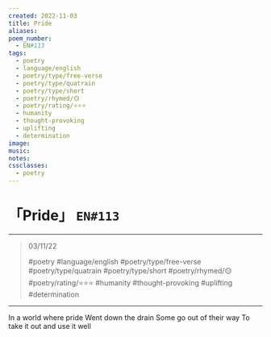 ```yaml
---
created: 2022-11-03
title: Pride
aliases:
poem_number:
  - EN#113
tags:
  - poetry
  - language/english
  - poetry/type/free-verse
  - poetry/type/quatrain
  - poetry/type/short
  - poetry/rhymed/🟡
  - poetry/rating/⭐⭐⭐
  - humanity
  - thought-provoking
  - uplifting
  - determination
image:
music:
notes:
cssclasses:
  - poetry
---
```

# 「Pride」 `EN#113`

---

> 03/11/22
> 
> #poetry 
> #language/english 
> #poetry/type/free-verse #poetry/type/quatrain #poetry/type/short 
> #poetry/rhymed/🟡 
> #poetry/rating/⭐⭐⭐ 
> #humanity #thought-provoking #uplifting #determination 

---

In a world where pride
Went down the drain
Some go out of their way
To take it out and use it well